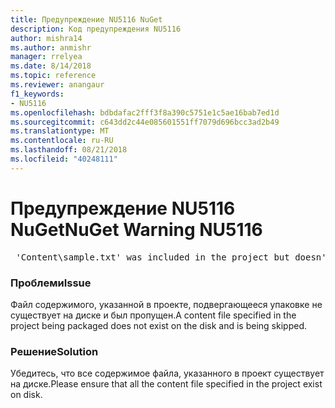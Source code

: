 ```yaml
---
title: Предупреждение NU5116 NuGet
description: Код предупреждения NU5116
author: mishra14
ms.author: anmishr
manager: rrelyea
ms.date: 8/14/2018
ms.topic: reference
ms.reviewer: anangaur
f1_keywords:
- NU5116
ms.openlocfilehash: bdbdafac2fff3f8a390c5751e1c5ae16bab7ed1d
ms.sourcegitcommit: c643dd2c44e085601551ff7079d696bcc3ad2b49
ms.translationtype: MT
ms.contentlocale: ru-RU
ms.lasthandoff: 08/21/2018
ms.locfileid: "40248111"
---
```

# <a name="nuget-warning-nu5116"></a><span data-ttu-id="279d2-103">Предупреждение NU5116 NuGet</span><span class="sxs-lookup"><span data-stu-id="279d2-103">NuGet Warning NU5116</span></span>
<pre> 'Content\sample.txt' was included in the project but doesn't exist. Skipping...</pre>

### <a name="issue"></a><span data-ttu-id="279d2-104">Проблеми</span><span class="sxs-lookup"><span data-stu-id="279d2-104">Issue</span></span>

<span data-ttu-id="279d2-105">Файл содержимого, указанной в проекте, подвергающееся упаковке не существует на диске и был пропущен.</span><span class="sxs-lookup"><span data-stu-id="279d2-105">A content file specified in the project being packaged does not exist on the disk and is being skipped.</span></span>


### <a name="solution"></a><span data-ttu-id="279d2-106">Решение</span><span class="sxs-lookup"><span data-stu-id="279d2-106">Solution</span></span>

<span data-ttu-id="279d2-107">Убедитесь, что все содержимое файла, указанного в проект существует на диске.</span><span class="sxs-lookup"><span data-stu-id="279d2-107">Please ensure that all the content file specified in the project exist on disk.</span></span>

